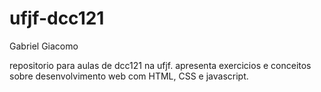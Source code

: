 # ufjf-dcc121
Gabriel Giacomo

repositorio para aulas de dcc121 na ufjf. apresenta exercicios e conceitos sobre desenvolvimento web com HTML, CSS e javascript.

